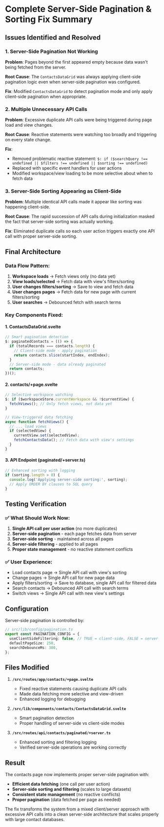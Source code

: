# Complete Server-Side Pagination & Sorting Fix Summary

## Issues Identified and Resolved

### 1. **Server-Side Pagination Not Working**
**Problem**: Pages beyond the first appeared empty because data wasn't being fetched from the server.

**Root Cause**: The `ContactsDataGrid` was always applying client-side pagination logic even when server-side pagination was configured.

**Fix**: Modified `ContactsDataGrid` to detect pagination mode and only apply client-side pagination when appropriate.

### 2. **Multiple Unnecessary API Calls**
**Problem**: Excessive duplicate API calls were being triggered during page load and view changes.

**Root Cause**: Reactive statements were watching too broadly and triggering on every state change.

**Fix**: 
- Removed problematic reactive statement: `$: if ($searchQuery !== undefined || $filters !== undefined || $sorting !== undefined)`
- Replaced with specific event handlers for user actions
- Modified workspace/view loading to be more selective about when to fetch data

### 3. **Server-Side Sorting Appearing as Client-Side**
**Problem**: Multiple identical API calls made it appear like sorting was happening client-side.

**Root Cause**: The rapid succession of API calls during initialization masked the fact that server-side sorting was actually working.

**Fix**: Eliminated duplicate calls so each user action triggers exactly one API call with proper server-side sorting.

## Final Architecture

### **Data Flow Pattern:**
1. **Workspace loads** → Fetch views only (no data yet)
2. **View loads/selected** → Fetch data with view's filters/sorting
3. **User changes filters/sorting** → Save to view and fetch data
4. **User changes pages** → Fetch data for new page with current filters/sorting
5. **User searches** → Debounced fetch with search terms

### **Key Components Fixed:**

#### 1. **ContactsDataGrid.svelte**
```typescript
// Smart pagination detection
$: paginatedContacts = (() => {
  if (totalRecords === contacts.length) {
    // Client-side mode - apply pagination
    return contacts.slice(startIndex, endIndex);
  }
  // Server-side mode - data already paginated
  return contacts;
})();
```

#### 2. **contacts/+page.svelte**
```typescript
// Selective workspace watching
$: if ($workspaceStore.currentWorkspace && !$currentView) {
  fetchViews(); // Only fetch views, not data yet
}

// View-triggered data fetching
async function fetchViews() {
  // ... load views
  if (selectedView) {
    currentView.set(selectedView);
    fetchContactsData(); // Fetch data with view's settings
  }
}
```

#### 3. **API Endpoint (paginated/+server.ts)**
```typescript
// Enhanced sorting with logging
if (sorting.length > 0) {
  console.log('Applying server-side sorting:', sorting);
  // Apply ORDER BY clauses to SQL query
}
```

## Testing Verification

### ✅ **What Should Work Now:**
1. **Single API call per user action** (no more duplicates)
2. **Server-side pagination** - each page fetches data from server
3. **Server-side sorting** - maintained across all pages
4. **Server-side filtering** - applied to all pages
5. **Proper state management** - no reactive statement conflicts

### ✅ **User Experience:**
- Load contacts page → Single API call with view's sorting
- Change pages → Single API call for new page data
- Apply filters/sorting → Save to database, single API call for filtered data
- Search contacts → Debounced API call with search terms
- Switch views → Single API call with new view's settings

## Configuration

Server-side pagination is controlled by:
```typescript
// src/lib/config/pagination.ts
export const PAGINATION_CONFIG = {
  useClientSideFiltering: false, // TRUE = client-side, FALSE = server-side
  defaultPageSize: 250,
  searchDebounceMs: 300,
};
```

## Files Modified

1. **`/src/routes/app/contacts/+page.svelte`**
   - Fixed reactive statements causing duplicate API calls
   - Made data fetching more selective and view-driven
   - Enhanced logging for debugging

2. **`/src/lib/components/contacts/ContactsDataGrid.svelte`**
   - Smart pagination detection
   - Proper handling of server-side vs client-side modes

3. **`/src/routes/api/contacts/paginated/+server.ts`**
   - Enhanced sorting and filtering logging
   - Verified server-side operations are working correctly

## Result

The contacts page now implements proper server-side pagination with:
- **Efficient data fetching** (one call per user action)
- **Server-side sorting and filtering** (scales to large datasets)
- **Consistent state management** (no reactive conflicts)
- **Proper pagination** (data fetched per page as needed)

The fix transforms the system from a mixed client/server approach with excessive API calls into a clean server-side architecture that scales properly with large contact databases.
